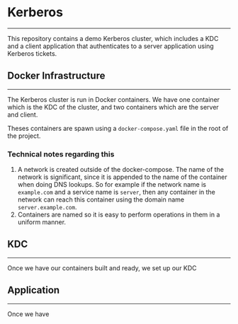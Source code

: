 # Kerberos
---

This repository contains a demo Kerberos cluster, which includes a KDC and a client application
that authenticates to a server application using Kerberos tickets.

## Docker Infrastructure
---
The Kerberos cluster is run in Docker containers.
We have one container which is the KDC of the cluster, and two containers which are the 
server and client.
 
Theses containers are spawn using a `docker-compose.yaml` file in the root of the project.

### Technical notes regarding this
1. A network is created outside of the docker-compose. The name of the network is significant,
since it is appended to the name of the container when doing DNS lookups. So for example if the 
network name is `example.com` and a service name is `server`, then any container in the network can reach
this container using the domain name `server.example.com`.
2. Containers are named so it is easy to perform operations in them in a uniform manner.

## KDC
---
Once we have our containers built and ready, we set up our KDC

## Application
---
Once we have
